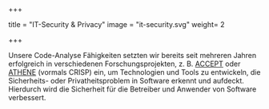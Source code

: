 +++

title = "IT-Security & Privacy"
image = "it-security.svg"
weight= 2

+++

Unsere Code-Analyse Fähigkeiten setzten wir bereits seit mehreren Jahren erfolgreich in verschiedenen Forschungsprojekten, z. B. [ACCEPT](https://software-cluster.com/projects/accept/) oder [ATHENE](https://www.athene-center.de/) (vormals CRISP) ein, um Technologien und Tools zu entwickeln, die Sicherheits- oder Privatheitsproblem in Software erkennt und aufdeckt. Hierdurch wird die Sicherheit für die Betreiber und Anwender von Software verbessert.
